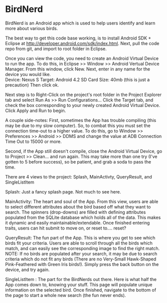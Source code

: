 BirdNerd
========
BirdNerd is an Android app which is used to help users identify and learn more about various birds.  


The best way to get this code base working, is to install Android SDK + Eclipse at http://developer.android.com/sdk/index.html.  Next, pull the code repo from git, and import to root folder in Eclipse.

Once you can view the code, you need to create an Android Virtual Device to run the app.  To do this, in Eclipse >> Window >> Android Vertual Device Manager.  From this window, click New.  Next, enter in any name for the device you would like.  
Device: Nexus S
Target: Android 4.2
SD Card Size: 40mb (this is just a precaution)
Then click ok.

Next step is to Right-Click on the project's root folder in the Project Explorer tab and select Run As >> Run Configurations...
Click the Target tab, and check the box corresponding to your newly created Android Virtual Device.  Click Apply and Run to begin.

A couple side-notes: 
First, sometimes the App has trouble compiling (this may be due to my slow computer).  So, to combat this you must set the connection time-out to a higher value.
To do this, go to Window >> Preferences >> Android >> DDMS and change the value at ADB Connection Time Out to 15000 or more.

Second, if the App still doesn't compile, close the Android Virtual Device, go to Project >> Clean... and run again.
This may take more than one try (I've gotten to 5 before success), so be patient, and grab a soda to pass the time.



There are 4 views to the project: Splash, MainActivty, QueryResult, and SingleListItem

Splash:  Just a fancy splash page.  Not much to see here.

MainActivity:  The heart and soul of the App.  From this view, users are able to select different attributes about the bird based off what they want to search.  The spinners (drop-downs) are filled with defining attributes populated from the SQLite database which holds all of the data.  This makes it dynamic and easily maintainable/extendable.  Once finished entering traits, users can hit submit to move on, or reset to.... reset?

QueryResult:  The fun part of the App.  This is where you get to see which birds fit your criteria.  Users are able to scroll through all the birds which match, and can easily see the corresponding image to find the right match.  NOTE: If no birds are populated after your search, it may be due to search criteria which do not fit any birds (There are no Very-Small Hawk-Shaped Pink-Feathered with Green Iris birds!).  Simply press the back button on the device, and try again.

SingleListItem : The part for the BirdNerds out there.  Here is what half the App comes down to, knowing your stuff.  This page will populate unique information on the selected bird.  Once finished, navigate to the bottom of the page to start a whole new search (the fun never ends).

